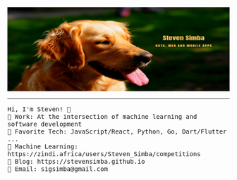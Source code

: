 <img src="https://raw.githubusercontent.com/stevensimba/stevensimba/main/simba-banner3.png"/>
 <hr></hr>
<p align="left">
  <samp>
    Hi, I'm Steven! 👋 <br>
    🏰 Work: At the intersection of machine learning and software development  <br>
    🗼 Favorite Tech: JavaScript/React, Python, Go, Dart/Flutter ... <br>
    🐧 Machine Learning: https://zindi.africa/users/Steven_Simba/competitions  <br>
    🎺 Blog: https://stevensimba.github.io <br>
    🔔	Email: sigsimba@gmail.com <br>
  </samp>
</p>
